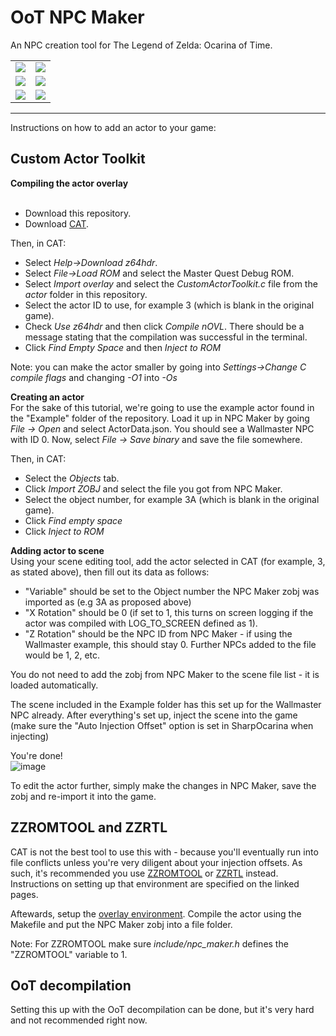 <h1>OoT NPC Maker</h1>
An NPC creation tool for The Legend of Zelda: Ocarina of Time.

<table>
  <tr>
    <td>  
      <img src="https://user-images.githubusercontent.com/43761362/148636741-7398b6b3-3fe6-4db6-83b6-13c1bf710d04.png">
    </td>
    <td> 
      <img src="https://user-images.githubusercontent.com/43761362/148636747-9fa7c9ac-9c9f-4e57-95e8-f121f7a4e488.png">
    </td> 
  </tr>
  <tr>
    <td>
      <img src="https://user-images.githubusercontent.com/43761362/148636751-7f6fd856-fab1-4b36-bb6f-791af81cfbcd.png">
    </td>
    <td>
      <img src="https://user-images.githubusercontent.com/43761362/148636806-9ec8bcbd-0ef1-49ea-afb9-3063a4b7744f.png">
    </td>
  </tr>
  <tr>
    <td>
      <img src="https://user-images.githubusercontent.com/43761362/148636887-9cd96338-72fc-4b1e-97e9-f41ba3b9762e.png">
    </td>
    <td>
      <img src="https://user-images.githubusercontent.com/43761362/148636964-d78800ba-6b33-4e0b-bce7-f937ebe19054.png">
    </td>
  </tr>
</table>

--------------------------------------------------------------
Instructions on how to add an actor to your game:

<h2>Custom Actor Toolkit</h2>
<b>Compiling the actor overlay</b><br><br>

- Download this repository.<br>
- Download <a href="https://hylianmodding.com/?p=217">CAT</a>.

Then, in CAT:<br>
- Select <i>Help->Download z64hdr</i>.<br>
- Select <i>File->Load ROM</i> and select the Master Quest Debug ROM.<br>
- Select <i>Import overlay</i> and select the <i>CustomActorToolkit.c</i> file from the <i>actor</i> folder in this repository.<br>
- Select the actor ID to use, for example 3 (which is blank in the original game).<br>
- Check <i>Use z64hdr</i> and then click <i>Compile nOVL</i>. There should be a message stating that the compilation was successful in the terminal.<br>
- Click <i>Find Empty Space</i> and then <i>Inject to ROM</i><br>

Note: you can make the actor smaller by going into <i>Settings->Change C compile flags</i> and changing <i>-O1</i> into <i>-Os</i>

<b>Creating an actor</b><br>
For the sake of this tutorial, we're going to use the example actor found in the "Example" folder of the repository.
Load it up in NPC Maker by going <i>File -> Open</i> and select ActorData.json.
You should see a Wallmaster NPC with ID 0.
Now, select <i>File -> Save binary</i> and save the file somewhere.

Then, in CAT:
- Select the <i>Objects</i> tab.<br>
- Click <i>Import ZOBJ</i> and select the file you got from NPC Maker.<br>
- Select the object number, for example 3A (which is blank in the original game).<br>
- Click <i>Find empty space</i>
- Click <i>Inject to ROM</i><br>

<b>Adding actor to scene</b><br>
Using your scene editing tool, add the actor selected in CAT (for example, 3, as stated above), then fill out its data as follows:
- "Variable" should be set to the Object number the NPC Maker zobj was imported as (e.g 3A as proposed above)<br>
- "X Rotation" should be 0 (if set to 1, this turns on screen logging if the actor was compiled with LOG_TO_SCREEN defined as 1).<br>
- "Z Rotation" should be the NPC ID from NPC Maker - if using the Wallmaster example, this should stay 0. Further NPCs added to the file would be 1, 2, etc.<br>

You do not need to add the zobj from NPC Maker to the scene file list - it is loaded automatically.

The scene included in the Example folder has this set up for the Wallmaster NPC already.
After everything's set up, inject the scene into the game (make sure the "Auto Injection Offset" option is set in SharpOcarina when injecting)

You're done! <br>
![image](https://user-images.githubusercontent.com/43761362/148632569-57d34376-b8ee-4828-919f-843ad562ea42.png)

To edit the actor further, simply make the changes in NPC Maker, save the zobj and re-import it into the game.

<h2>ZZROMTOOL and ZZRTL</h2>
CAT is not the best tool to use this with - because you'll eventually run into file conflicts unless you're very diligent about your injection offsets. As such, it's recommended you use <a href="https://old.z64.me/tools/zzromtool.html">ZZROMTOOL</a> or <a href="https://old.z64.me/tools/zzrtl.html">ZZRTL</a> instead.
Instructions on setting up that environment are specified on the linked pages. 

Aftewards, setup the <a href="https://old.z64.me/guides/overlay-environment-setup-windows.html">overlay environment</a>. Compile the actor using the Makefile and put the NPC Maker zobj into a file folder.

Note: For ZZROMTOOL make sure <i>include/npc_maker.h</i> defines the "ZZROMTOOL" variable to 1.
  
<h2>OoT decompilation</h2>
Setting this up with the OoT decompilation can be done, but it's very hard and not recommended right now.  
